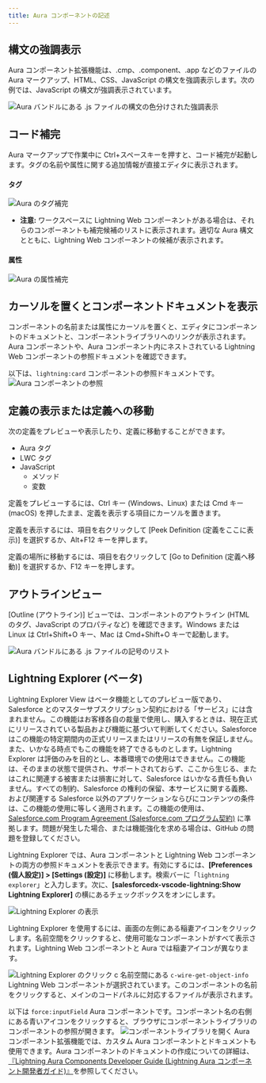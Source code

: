 ```yaml
---
title: Aura コンポーネントの記述
---
```


## 構文の強調表示

Aura コンポーネント拡張機能は、.cmp、.component、.app などのファイルの Aura マークアップ、HTML、CSS、JavaScript の構文を強調表示します。次の例では、JavaScript の構文が強調表示されています。

![Aura バンドルにある .js ファイルの構文の色分けされた強調表示](../../images/V2_lightning_syntax.png)

## コード補完

Aura マークアップで作業中に Ctrl+スペースキーを押すと、コード補完が起動します。タグの名前や属性に関する追加情報が直接エディタに表示されます。

#### タグ

![Aura のタグ補完](../../images/V2_aura_tag_completion.png)

- **注意:** ワークスペースに Lightning Web コンポーネントがある場合は、それらのコンポーネントも補完候補のリストに表示されます。適切な Aura 構文とともに、Lightning Web コンポーネントの候補が表示されます。

#### 属性

![Aura の属性補完](../../images/V2_aura_attribute_completion.png)

## カーソルを置くとコンポーネントドキュメントを表示

コンポーネントの名前または属性にカーソルを置くと、エディタにコンポーネントのドキュメントと、コンポーネントライブラリへのリンクが表示されます。Aura コンポーネントや、Aura コンポーネント内にネストされている Lightning Web コンポーネントの参照ドキュメントを確認できます。

以下は、`lightning:card` コンポーネントの参照ドキュメントです。
![Aura コンポーネントの参照](../../images/V2_comp_reference_aura.png)

## 定義の表示または定義への移動

次の定義をプレビューや表示したり、定義に移動することができます。

- Aura タグ
- LWC タグ
- JavaScript
  - メソッド
  - 変数

定義をプレビューするには、Ctrl キー \(Windows、Linux\) または Cmd キー \(macOS\) を押したまま、定義を表示する項目にカーソルを置きます。

定義を表示するには、項目を右クリックして [Peek Definition \(定義をここに表示\)] を選択するか、Alt+F12 キーを押します。

定義の場所に移動するには、項目を右クリックして [Go to Definition \(定義へ移動\)] を選択するか、F12 キーを押します。

## アウトラインビュー

[Outline \(アウトライン\)] ビューでは、コンポーネントのアウトライン \(HTML のタグ、JavaScript のプロパティなど\) を確認できます。Windows または Linux は Ctrl+Shift+O キー、Mac は Cmd+Shift+O キーで起動します。

![Aura バンドルにある .js ファイルの記号のリスト](../../images/V2_outline_view.png)

## Lightning Explorer \(ベータ\)

Lightning Explorer View はベータ機能としてのプレビュー版であり、Salesforce とのマスターサブスクリプション契約における「サービス」には含まれません。この機能はお客様各自の裁量で使用し、購入するときは、現在正式にリリースされている製品および機能に基づいて判断してください。Salesforce はこの機能の特定期間内の正式リリースまたはリリースの有無を保証しません。また、いかなる時点でもこの機能を終了できるものとします。Lightning Explorer は評価のみを目的とし、本番環境での使用はできません。この機能は、そのままの状態で提供され、サポートされておらず、ここから生じる、またはこれに関連する被害または損害に対して、Salesforce はいかなる責任も負いません。すべての制約、Salesforce の権利の保留、本サービスに関する義務、および関連する Salesforce 以外のアプリケーションならびにコンテンツの条件は、この機能の使用に等しく適用されます。この機能の使用は、[Salesforce.com Program Agreement \(Salesforce.com プログラム契約\)](https://trailblazer.me/resource/documents/documents/pdf/TermsOfUse_en_US.pdf) に準拠します。問題が発生した場合、または機能強化を求める場合は、GitHub の問題を登録してください。

Lightning Explorer では、Aura コンポーネントと Lightning Web コンポーネントの両方の参照ドキュメントを表示できます。有効にするには、**[Preferences \(個人設定\)] > [Settings \(設定\)]** に移動します。検索バーに「`lightning explorer`」と入力します。次に、**[salesforcedx-vscode-lightning:Show Lightning Explorer]** の横にあるチェックボックスをオンにします。

![Lightning Explorer の表示](../../images/V2_show_lightning_explorer.png)

Lightning Explorer を使用するには、画面の左側にある稲妻アイコンをクリックします。名前空間をクリックすると、使用可能なコンポーネントがすべて表示されます。Lightning Web コンポーネントと Aura では稲妻アイコンが異なります。

![Lightning Explorer のクリック](../../images/V2_click_lightning_icon.png)
c 名前空間にある `c-wire-get-object-info` Lightning Web コンポーネントが選択されています。このコンポーネントの名前をクリックすると、メインのコードパネルに対応するファイルが表示されます。

以下は `force:inputField` Aura コンポーネントです。コンポーネント名の右側にある青いアイコンをクリックすると、ブラウザにコンポーネントライブラリのコンポーネントの参照が開きます。
![コンポーネントライブラリを開く](../../images/V2_input_field_comp_lib.png)
Aura コンポーネント拡張機能では、カスタム Aura コンポーネントとドキュメントも使用できます。Aura コンポーネントのドキュメントの作成についての詳細は、[『Lightning Aura Components Developer Guide \(Lightning Aura コンポーネント開発者ガイド\)』](https://developer.salesforce.com/docs/atlas.en-us.lightning.meta/lightning/components_documentation.htm)を参照してください。
